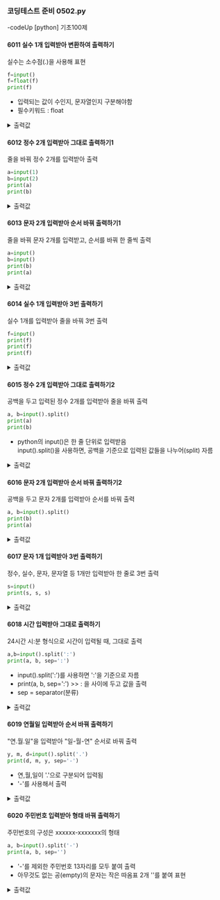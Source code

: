 ### 코딩테스트 준비 0502.py

-codeUp [python] 기초100제

#### 6011 실수 1개 입력받아 변환하여 출력하기
실수는 소수점(.)을 사용해 표현
```py
f=input()
f=float(f)
print(f)
```
* 입력되는 값이 수인지, 문자열인지 구분해야함
* 필수키워드 : float
<details><summary>출력값</summary>

  ```py
  1.414213
  ```
  
  </details>
  
#### 6012 정수 2개 입력받아 그대로 출력하기1
줄을 바꿔 정수 2개를 입력받아 출력
```py
a=input(1)
b=input(2)
print(a)
print(b)
```
<details><summary>출력값</summary>
  
  ```py
  1
  2
  ```
  
  </details>

#### 6013 문자 2개 입력받아 순서 바꿔 출력하기1
줄을 바꿔 문자 2개를 입력받고, 순서를 바꿔 한 줄씩 출력
```py
a=input()
b=input()
print(b)
print(a)
```
<details><summary>출력값</summary>
  
  ```py
  b
  a
  ```
  
  </details>
  
#### 6014 실수 1개 입력받아 3번 출력하기
실수 1개를 입력받아 줄을 바꿔 3번 출력
```py
f=input()
print(f)
print(f)
print(f)
```
<details><summary>출력값</summary>
  
  ```py
  0.1
  0.1
  0.1
  ```
  
  </details>
 
 
#### 6015 정수 2개 입력받아 그대로 출력하기2
공백을 두고 입력된 정수 2개를 입력받아 줄을 바꿔 출력
```py
a, b=input().split()
print(a)
print(b)
```
* python의 input()은 한 줄 단위로 입력받음<br>
  input().split()을 사용하면, 공백을 기준으로 입력된 값들을 나누어(split) 자름
<details><summary>출력값</summary>
  
  ```py
  1
  2
  ```
  
  </details>

#### 6016 문자 2개 입력받아 순서 바꿔 출력하기2
공백을 두고 문자 2개를 입력받아 순서를 바꿔 출력
```py
a, b=input().split()
print(b)
print(a)
```
<details><summary>출력값</summary>
  
  ```py
  2
  1
  ```
  
  </details>
 
#### 6017 문자 1개 입력받아 3번 출력하기
정수, 실수, 문자, 문자열 등 1개만 입력받아 한 줄로 3번 출력
```py
s=input()
print(s, s, s)
```
<details><summary>출력값</summary>
  
  ```py
  a a a
  ```
  
  </details>

#### 6018 시간 입력받아 그대로 출력하기
24시간 시:분 형식으로 시간이 입력될 때, 그대로 출력
```py
a,b=input().split(':')
print(a, b, sep=':')
```
* input().split(':')를 사용하면 ':'을 기준으로 자름
* print(a, b, sep=':') >> : 을 사이에 두고 값을 출력
* sep = separator(분류)

<details><summary>출력값</summary>

  ```py
  2:00(입력값)
  ```
  
  </details>

#### 6019 연월일 입력받아 순서 바꿔 출력하기
"연.월.일"을 입력받아 "일-월-연" 순서로 바꿔 출력
```py
y, m, d=input().split('.')
print(d, m, y, sep='-')
```
* 연,월,일이 '.'으로 구분되어 입력됨
* '-'를 사용해서 출력
<details><summary>출력값</summary>

  ```py
  02-05-2021
  ```

  </details>

#### 6020 주민번호 입력받아 형태 바꿔 출력하기
주민번호의 구성은 xxxxxx-xxxxxxx의 형태
```py
a, b=input().split('-')
print(a, b, sep='')
```
* '-'를 제외한 주민번호 13자리를 모두 붙여 출력
* 아무것도 없는 공(empty)의 문자는 작은 따옴표 2개 ''를 붙여 표현
<details><summary>출력값</summary>
  
 ```py
 9408162000000
 ```
 
 </details>

